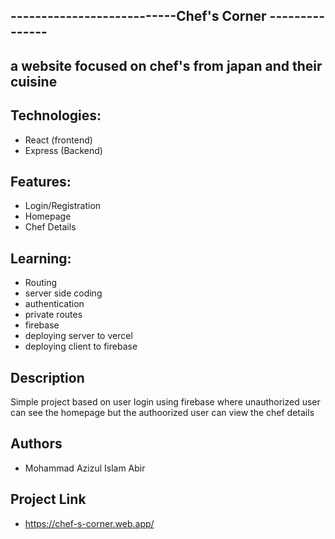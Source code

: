 ## ---------------------------Chef's Corner ---------------
## a website focused on chef's from japan and their cuisine
  
## Technologies:
  - React (frontend)
  - Express (Backend)
 
 
## Features:
  - Login/Registration
  - Homepage
  - Chef Details
  
## Learning:
  - Routing
  - server side coding
  - authentication
  - private routes
  - firebase
  - deploying server to vercel
  - deploying client to firebase

## Description 
Simple project based on user login using firebase where unauthorized user can see the homepage but the authoorized user can view the chef details


## Authors
 - Mohammad Azizul Islam Abir
  
## Project Link
 - https://chef-s-corner.web.app/
